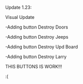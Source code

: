 Update 1.23:

Visual Update

-Adding button Destroy Doors


-Adding button Destroy Jeeps


-Adding button Destroy Upd Board

-Adding button Destroy Larry


THIS BUTTONS IS WORK!!!


:(
